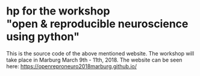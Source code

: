 # hp for the workshop <br/> "open & reproducible neuroscience using python" 

This is the source code of the above mentioned website. The workshop will take place in Marburg March 9th - 11th, 2018. 
The website can be seen here: https://openreproneuro2018marburg.github.io/
